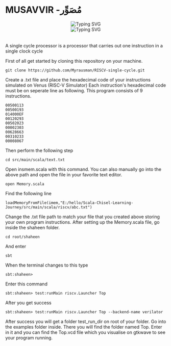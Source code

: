 <div ><h1> MUSAVVIR -مُصَوِّر</h1> 

<div align='center'><img src="https://readme-typing-svg.demolab.com?font=Arial&size=22&pause=1000&color=8510d8&multiline=true&width=435&lines=RISC-V+Single+Cycle+Core" alt="Typing SVG" /><br>
<img align='center' src="https://readme-typing-svg.demolab.com?font=Arial&size=18&pause=1000&color=8510d8&multiline=true&width=435&lines=Designed+by+Maira+Usman" alt="Typing SVG" />
</div>
<br><br>
A single cycle processor is a processor that carries out one instruction in a single clock cycle

First of all get started by cloning this repository on your machine.
```
git clone https://github.com/Myrausman/RISCV-single-cycle.git
```
Create a .txt file and place the hexadecimal code of your instructions simulated on Venus (RISC-V Simulator)
Each instruction's hexadecimal code must be on seperate line as following. This program consists of 9 instructions.
```
00500113
00500193
014000EF
00120293
00502023
00002303
00628663
00310233
00008067
```
Then perform the following step
```
cd src/main/scala/text.txt
```
Open insmem.scala with this command. You can also manually go into the above path and open the file in your favorite text editor.
```
open Memory.scala
```
Find the following line
```
loadMemoryFromFile(imem,"E:/hello/Scala-Chisel-Learning-Journey/src/main/scala/riscv/abc.txt")
```
Change the .txt file path to match your file that you created above storing your own program instructions.
After setting up the Memory.scala file, go inside the shaheen folder.
```
cd root/shaheen
```
And enter
```
sbt
```
When the terminal changes to this type
```
sbt:shaheen>
```
Enter this command
```
sbt:shaheen> test:runMain riscv.Launcher Top
```
After you get success
```
sbt:shaheen> test:runMain riscv.Launcher Top --backend-name verilator
```
After success you will get a folder test_run_dir on root of your folder. Go into the examples folder inside.
There you will find the folder named Top. Enter in it and you can find the Top.vcd file which you visualise on gtkwave to
see your program running.
